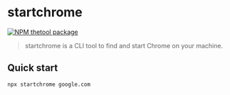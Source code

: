 # startchrome

<!-- [START badges] -->
[![NPM thetool package](https://img.shields.io/npm/v/startchrome.svg)](https://npmjs.org/package/startchrome)
<!-- [END badges] -->

> startchrome is a CLI tool to find and start Chrome on your machine.

## Quick start
```bash
npx startchrome google.com
```
